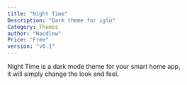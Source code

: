 ```yaml
---
title: "Night Time"
Description: "Dark theme for iglü"
Category: Themes
author: "Nacdlow"
Price: "Free"
version: "v0.1"
---
```


Night Time is a dark mode theme for your smart home app,  
it will simply change the look and feel.
